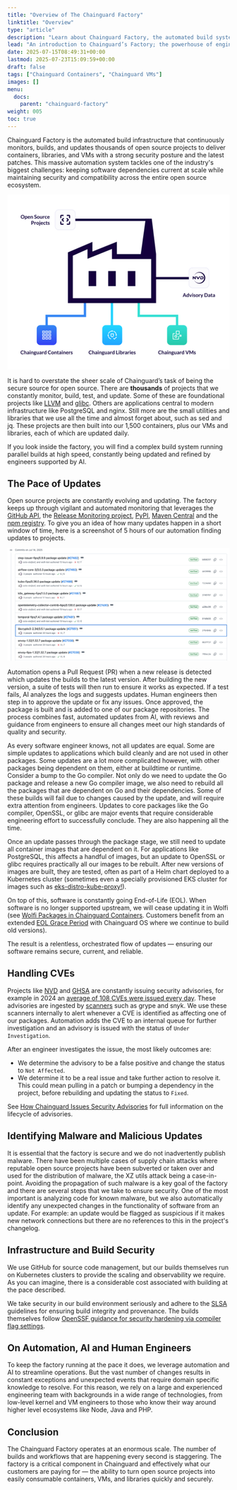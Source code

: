 ```yaml
---
title: "Overview of The Chainguard Factory"
linktitle: "Overview"
type: "article"
description: "Learn about Chainguard Factory, the automated build system that continuously updates thousands of containers, libraries, and VMs with the latest security patches"
lead: "An introduction to Chainguard’s Factory; the powerhouse of engineering and automation that continuously transforms the chaos of open source into secure, up-to-date containers, libraries, and VMs at massive scale."
date: 2025-07-15T08:49:31+00:00
lastmod: 2025-07-23T15:09:59+00:00
draft: false
tags: ["Chainguard Containers", "Chainguard VMs"]
images: []
menu:
  docs:
    parent: "chainguard-factory"
weight: 005
toc: true
---
```


Chainguard Factory is the automated build infrastructure that continuously monitors, builds, and updates thousands of open source projects to deliver containers, libraries, and VMs with a strong security posture and the latest patches. This massive automation system tackles one of the industry's biggest challenges: keeping software dependencies current at scale while maintaining security and compatibility across the entire open source ecosystem. 

![Diagram of a factory](factory.png)

It is hard to overstate the sheer scale of Chainguard’s task of being the
secure source for open source. There are **thousands** of projects that we
constantly monitor, build, test, and update. Some of these are
foundational projects like [LLVM](https://llvm.org/) and
[glibc](https://www.gnu.org/software/libc/). Others are applications central to
modern infrastructure like PostgreSQL and nginx. Still more are the small utilities
and libraries that we use all the time and almost forget about, such as sed and jq.
These projects are then built into our 1,500
containers, plus our VMs and libraries, each of which are updated daily.

If you look inside the factory, you will find a complex build system running
parallel builds at high speed, constantly being updated and refined by
engineers supported by AI.

## The Pace of Updates

Open source projects are constantly evolving and updating. The factory keeps up
through vigilant and automated monitoring that leverages the [GitHub
API](https://docs.github.com/en/rest), the [Release Monitoring
project](https://release-monitoring.org/), [PyPI](https://pypi.org/), [Maven
Central](https://mvnrepository.com/repos/central) and the [npm
registry](https://docs.npmjs.com/about-the-public-npm-registry). To give you an
idea of how many updates happen in a short window of time, here is a screenshot
of 5 hours of our automation finding updates to projects.  

![Screenshot showing package updates committed by Factory automation](octo-prs.png)

Automation opens a Pull Request (PR) when a new release is detected which updates the builds
to the latest version. After building the new version, a suite of tests will
then run to ensure it works as expected.  If a test fails, AI analyzes the logs
and suggests updates. Human engineers then step in to approve the update or fix
any issues. Once approved, the package is built and is added to one of our package
repositories. The process combines fast, automated updates from AI, with
reviews and guidance from engineers to ensure all changes meet our high
standards of quality and security.

As every software engineer knows, not all updates are equal. Some are simple
updates to applications which build cleanly and are not used in other packages.
Some updates are a lot more complicated however, with other packages being
dependent on them, either at buildtime or runtime. Consider a bump to the Go
compiler. Not only do we need to update the Go package and release a new Go
compiler image, we also need to rebuild all the packages that are dependent on
Go and their dependencies. Some of these builds will fail due to changes caused
by the update, and will require extra attention from engineers. Updates to core
packages like the Go compiler, OpenSSL, or glibc are major events that require
considerable engineering effort to successfully conclude. They are also
happening all the time. 

Once an update passes through the package stage, we still need to update all
container images that are dependent on it. For applications like PostgreSQL,
this affects a handful of images, but an update to OpenSSL or glibc requires
practically all our images to be rebuilt. After new versions of images are
built, they are tested, often as part of a Helm chart deployed to a Kubernetes
cluster (sometimes even a specially provisioned EKS cluster for images such as
[eks-distro-kube-proxy!](https://images.chainguard.dev/directory/image/eks-distro-kube-proxy/overview?utm_source=cg-academy&utm_medium=referral&utm_campaign=dev-enablement)).

On top of this, software is constantly going End-of-Life (EOL). When software
is no longer supported upstream, we will cease updating it in Wolfi (see [Wolfi
Packages in Chainguard
Containers](/chainguard/chainguard-images/about/versions/#wolfi-packages-in-chainguard-containers).
Customers benefit from an extended [EOL Grace
Period](/chainguard/chainguard-images/features/eol-gp-overview/)
with Chainguard OS where we continue to build old versions).

The result is a relentless, orchestrated flow of updates — ensuring our
software remains secure, current, and reliable.  

## Handling CVEs

Projects like [NVD](https://nvd.nist.gov/) and
[GHSA](https://github.com/advisories) are constantly issuing security
advisories, for example in 2024 an [average of 108 CVEs were issued every
day](https://jerrygamblin.com/2025/01/05/2024-cve-data-review/). These
advisories are ingested by [scanners](https://www.chainguard.dev/scanners?utm_source=cg-academy&utm_medium=referral&utm_campaign=dev-enablement) such
as grype and snyk. We use these scanners internally to alert whenever a CVE is
identified as affecting one of our packages. Automation adds the CVE to an
internal queue for further investigation and an advisory is issued with
the status of `Under Investigation`. 

After an engineer investigates the issue, the most likely outcomes are: 
- We determine the advisory to be a false positive and change the status to
    `Not Affected`. 
- We determine it to be a real issue and take further action to resolve it.
    This could mean pulling in a patch or bumping a dependency in the project,
before rebuilding and updating the status to `Fixed`. 

See [How Chainguard Issues Security
Advisories](/chainguard/chainguard-images/staying-secure/security-advisories/how-chainguard-issues/)
for full information on the lifecycle of advisories.

## Identifying Malware and Malicious Updates

It is essential that the factory is secure and we do not inadvertently publish
malware. There have been multiple cases of supply chain attacks where reputable
open source projects have been subverted or taken over and used for the
distribution of malware, the XZ utils attack being a case-in-point.
Avoiding the propagation of such malware is a key goal of the factory and there
are several steps that we take to ensure security. One of the most important is
analyzing code for known malware, but we also automatically identify any
unexpected changes in the functionality of software from an update. For
example: an update would be flagged as suspicious if it makes new network
connections but there are no references to this in the project's changelog.

## Infrastructure and Build Security

We use GitHub for source code management, but our builds themselves run on Kubernetes
clusters to provide the scaling and observability we require. As you can
imagine, there is a considerable cost associated with building at the pace
described.

We take security in our build environment seriously and adhere to the
[SLSA](https://slsa.dev/) guidelines for ensuring build integrity and
provenance. The builds themselves follow [OpenSSF guidance for security
hardening via compiler flag
settings](https://www.chainguard.dev/unchained/enhanced-compiler-flags-for-building-chainguards-guarded-images?utm_source=cg-academy&utm_medium=referral&utm_campaign=dev-enablement).  

## On Automation, AI and Human Engineers

To keep the factory running at the pace it does, we leverage automation and AI
to streamline operations. But the vast number of changes results in constant
exceptions and unexpected events that require domain specific knowledge to
resolve. For this reason, we rely on a large and experienced engineering team
with backgrounds in a wide range of technologies, from low-level kernel and VM
engineers to those who know their way around higher level ecosystems like Node,
Java and PHP.

## Conclusion

The Chainguard Factory operates at an enormous scale. The number of builds and
workflows that are happening every second is staggering. The factory is a
critical component in Chainguard and effectively what our customers are paying
for — the ability to turn open source projects into easily consumable
containers, VMs, and libraries quickly and securely.  
